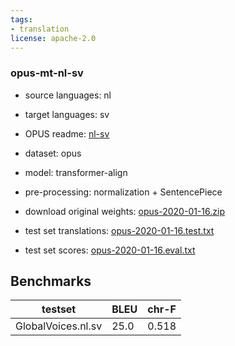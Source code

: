 ```yaml
---
tags:
- translation
license: apache-2.0
---
```


### opus-mt-nl-sv

* source languages: nl
* target languages: sv
*  OPUS readme: [nl-sv](https://github.com/Helsinki-NLP/OPUS-MT-train/blob/master/models/nl-sv/README.md)

*  dataset: opus
* model: transformer-align
* pre-processing: normalization + SentencePiece
* download original weights: [opus-2020-01-16.zip](https://object.pouta.csc.fi/OPUS-MT-models/nl-sv/opus-2020-01-16.zip)
* test set translations: [opus-2020-01-16.test.txt](https://object.pouta.csc.fi/OPUS-MT-models/nl-sv/opus-2020-01-16.test.txt)
* test set scores: [opus-2020-01-16.eval.txt](https://object.pouta.csc.fi/OPUS-MT-models/nl-sv/opus-2020-01-16.eval.txt)

## Benchmarks

| testset               | BLEU  | chr-F |
|-----------------------|-------|-------|
| GlobalVoices.nl.sv 	| 25.0 	| 0.518 |

